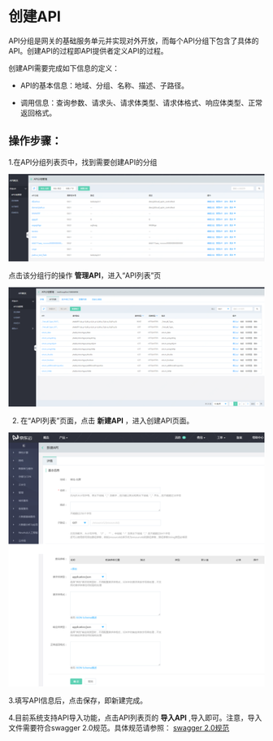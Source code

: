 # 创建API

API分组是网关的基础服务单元并实现对外开放，而每个API分组下包含了具体的API。创建API的过程即API提供者定义API的过程。

创建API需要完成如下信息的定义：

* 	API的基本信息：地域、分组、名称、描述、子路径。

* 调用信息：查询参数、请求头、请求体类型、请求体格式、响应体类型、正常返回格式。



## 操作步骤：

1.在API分组列表页中，找到需要创建API的分组

 ![API分组管理](../../../../../image/Internet-Middleware/API-Gateway/apigroup-1.png)
 
点击该分组行的操作 **管理API**，进入“API列表”页

 ![API列表](../../../../../image/Internet-Middleware/API-Gateway/apigroup-apilist.png)




2. 在“API列表”页面，点击 **新建API** ，进入创建API页面。


![新建API](../../../../../image/Internet-Middleware/API-Gateway/apigroup-addapi.png)
 
  
  
3.填写API信息后，点击保存，即新建完成。


4.目前系统支持API导入功能，点击API列表页的 **导入API**  ,导入即可。注意，导入文件需要符合swagger 2.0规范。具体规范请参照：
[swagger 2.0规范](http://editor.swagger.io/)  



